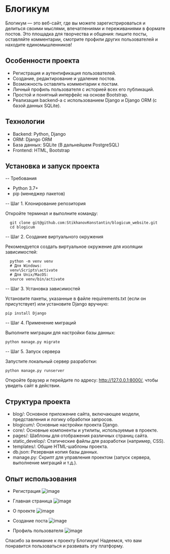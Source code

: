 # Блогикум

Блогикум — это веб-сайт, где вы можете зарегистрироваться и делиться своими мыслями, впечатлениями и переживаниями в формате постов. Это площадка для творчества и общения: пишите посты, оставляйте комментарии, смотрите профили других пользователей и находите единомышленников!


## Особенности проекта

- Регистрация и аутентификация пользователей.
- Создание, редактирование и удаление постов.
- Возможность оставлять комментарии к постам.
- Личный профиль пользователя с историей всех его публикаций.
- Простой и понятный интерфейс на основе Bootstrap.
- Реализация backend-а с использованием Django и Django ORM (с базой данных SQLite).


## Технологии

- Backend: Python, Django
- ORM: Django ORM
- База данных: SQLite (В дальнейшем PostgreSQL)
- Frontend: HTML, Bootstrap


## Установка и запуск проекта

-- Требования

- Python 3.7+
- pip (менеджер пакетов)

-- Шаг 1. Клонирование репозитория

Откройте терминал и выполните команду:

```
  git clone git@github.com:StikhanovKonstantin/blogicum_website.git
  cd blogicum
```

-- Шаг 2. Создание виртуального окружения

Рекомендуется создать виртуальное окружение для изоляции зависимостей:

```
  python -m venv venv
  # Для Windows:
  venv\Scripts\activate
  # Для Unix/MacOS:
  source venv/bin/activate
```

-- Шаг 3. Установка зависимостей

Установите пакеты, указанные в файле requirements.txt (если он присутствует) или установите Django вручную:

```
pip install Django
```

-- Шаг 4. Применение миграций

Выполните миграции для настройки базы данных:

```
python manage.py migrate
```

-- Шаг 5. Запуск сервера

Запустите локальный сервер разработки:

```
python manage.py runserver
```

Откройте браузер и перейдите по адресу: http://127.0.0.1:8000/, чтобы увидеть сайт в действии.



## Структура проекта

- blog/: Основное приложение сайта, включающее модели, представления и логику обработки запросов.
- blogicum/: Основные настройки проекта Django.
- core/: Основные компоненты и утилиты, используемые в проекте.
- pages/: Шаблоны для отображения различных страниц сайта.
- static_develop/: Статические файлы для разработки (например, CSS).
- templates/: Общие HTML-шаблоны проекта.
- db.json: Резервная копия базы данных.
- manage.py: Скрипт для управления проектом (запуск сервера, выполнение миграций и т.д.).

## Опыт использования
- Регистрация
![image](https://github.com/user-attachments/assets/155aa2f9-c120-4d34-9e58-f699080a6968)

- Главная страница
![image](https://github.com/user-attachments/assets/b163d3ed-41a6-4c21-bb96-0cc98727bfe3)

- О проекте
![image](https://github.com/user-attachments/assets/2a8b8d41-72c1-4755-a5c8-168afe564370)

- Создание поста
![image](https://github.com/user-attachments/assets/27aea036-c332-467c-8d96-898e5b00d294)

- Профиль пользователя
![image](https://github.com/user-attachments/assets/354266df-26f7-4b97-b9f3-5f41696b0214)







Спасибо за внимание к проекту Блогикум! Надеемся, что вам понравится пользоваться и развивать эту платформу.
